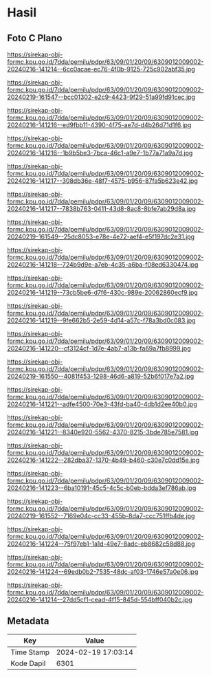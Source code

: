 # Hasil

## Foto C Plano

https://sirekap-obj-formc.kpu.go.id/7dda/pemilu/pdpr/63/09/01/20/09/6309012009002-20240216-141214--6cc0acae-ec76-4f0b-9125-725c902abf35.jpg

https://sirekap-obj-formc.kpu.go.id/7dda/pemilu/pdpr/63/09/01/20/09/6309012009002-20240219-161547--bcc01302-e2c9-4423-9f29-51a99fd91cec.jpg

https://sirekap-obj-formc.kpu.go.id/7dda/pemilu/pdpr/63/09/01/20/09/6309012009002-20240216-141216--ed9fbb11-4390-4f75-ae7d-d4b26d71d1f6.jpg

https://sirekap-obj-formc.kpu.go.id/7dda/pemilu/pdpr/63/09/01/20/09/6309012009002-20240216-141216--1b9b5be3-7bca-46c1-a9e7-1b77a71a9a7d.jpg

https://sirekap-obj-formc.kpu.go.id/7dda/pemilu/pdpr/63/09/01/20/09/6309012009002-20240216-141217--308db36e-48f7-4575-b956-87fa5b623e42.jpg

https://sirekap-obj-formc.kpu.go.id/7dda/pemilu/pdpr/63/09/01/20/09/6309012009002-20240216-141217--7838b763-0411-43d8-8ac8-8bfe7ab29d8a.jpg

https://sirekap-obj-formc.kpu.go.id/7dda/pemilu/pdpr/63/09/01/20/09/6309012009002-20240219-161549--25dc8053-e78e-4e72-aef4-e5f197dc2e31.jpg

https://sirekap-obj-formc.kpu.go.id/7dda/pemilu/pdpr/63/09/01/20/09/6309012009002-20240216-141218--724b9d9e-a7eb-4c35-a6ba-f08ed6330474.jpg

https://sirekap-obj-formc.kpu.go.id/7dda/pemilu/pdpr/63/09/01/20/09/6309012009002-20240216-141219--73cb5be6-d7f6-430c-989e-20062860ecf9.jpg

https://sirekap-obj-formc.kpu.go.id/7dda/pemilu/pdpr/63/09/01/20/09/6309012009002-20240216-141219--9fe662b5-2e59-4d14-a57c-f78a3bd0c083.jpg

https://sirekap-obj-formc.kpu.go.id/7dda/pemilu/pdpr/63/09/01/20/09/6309012009002-20240216-141220--cf3124cf-1d7e-4ab7-a13b-fa69a7fb8999.jpg

https://sirekap-obj-formc.kpu.go.id/7dda/pemilu/pdpr/63/09/01/20/09/6309012009002-20240219-161550--4081f453-1298-46d6-a819-52b6f017e7a2.jpg

https://sirekap-obj-formc.kpu.go.id/7dda/pemilu/pdpr/63/09/01/20/09/6309012009002-20240216-141221--adfe4500-70e3-43fd-ba40-4db1d2ee40b0.jpg

https://sirekap-obj-formc.kpu.go.id/7dda/pemilu/pdpr/63/09/01/20/09/6309012009002-20240216-141221--8340e920-5562-4370-8215-3bde785e7581.jpg

https://sirekap-obj-formc.kpu.go.id/7dda/pemilu/pdpr/63/09/01/20/09/6309012009002-20240216-141222--282dba37-1370-4b49-b460-c30e7c0dd15e.jpg

https://sirekap-obj-formc.kpu.go.id/7dda/pemilu/pdpr/63/09/01/20/09/6309012009002-20240216-141223--6ba10191-45c5-4c5c-b0eb-bdda3ef786ab.jpg

https://sirekap-obj-formc.kpu.go.id/7dda/pemilu/pdpr/63/09/01/20/09/6309012009002-20240219-161552--7169e04c-cc33-455b-8da7-ccc751ffb4de.jpg

https://sirekap-obj-formc.kpu.go.id/7dda/pemilu/pdpr/63/09/01/20/09/6309012009002-20240216-141224--75f97eb1-1a1d-49e7-8adc-eb8682c58d88.jpg

https://sirekap-obj-formc.kpu.go.id/7dda/pemilu/pdpr/63/09/01/20/09/6309012009002-20240216-141224--69edb0b2-7535-48dc-af03-1746e57a0e06.jpg

https://sirekap-obj-formc.kpu.go.id/7dda/pemilu/pdpr/63/09/01/20/09/6309012009002-20240216-141214--27dd5cf1-cead-4f15-845d-554bff040b2c.jpg


## Metadata

| Key        | Value               |
| ---------- | ------------------- |
| Time Stamp | 2024-02-19 17:03:14 |
| Kode Dapil | 6301                |



